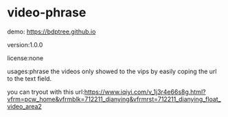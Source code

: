 # video-phrase

demo: https://bdptree.github.io

version:1.0.0

license:none

usages:phrase the videos only showed to the vips by easily coping the url to the text field.

you can tryout with this url:https://www.iqiyi.com/v_1j3r4e66s8g.html?vfrm=pcw_home&vfrmblk=712211_dianying&vfrmrst=712211_dianying_float_video_area2
